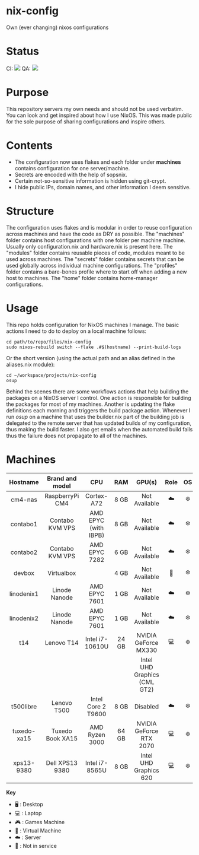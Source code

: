# nix-config
Own (ever changing) nixos configurations

# Status
CI: ![](https://github.com/dasj19/nix-config/actions/workflows/build.yml/badge.svg)
QA: ![](https://github.com/dasj19/nix-config/actions/workflows/quality-assurance.yml/badge.svg)

# Purpose
This repository servers my own needs and should not be used verbatim.
You can look and get inspired about how I use NixOS.
This was made public for the sole purpose of sharing configurations and inspire others.

# Contents
* The configuration now uses flakes and each folder under **machines** contains configuration for one server/machine.
* Secrets are encoded with the help of sopsnix.
* Certain not-so-sensitive information is hidden using git-crypt.
* I hide public IPs, domain names, and other information I deem sensitive.

# Structure
The configuration uses flakes and is modular in order
to reuse configuration across machines and have the code as DRY as possible.
The "machines" folder contains host configurations with one folder per machine machine. Usually only configuration.nix and hardware.nix is present here.
The "modules" folder contains reusable pieces of code, modules meant to be used across machines.
The "secrets" folder contains secrets that can be used globally across individual machine configurations.
The "profiles" folder contains a bare-bones profile where to start off when adding a new host to machines.
The "home" folder contains home-manager configurations.

# Usage

This repo holds configuration for NixOS machines I manage.
The basic actions I need to do to deploy on a local machine follows:

```
cd path/to/repo/files/nix-config
sudo nixos-rebuild switch --flake .#$(hostname) --print-build-logs
```
Or the short version (using the actual path and an alias defined in the aliases.nix module):
```
cd ~/workspace/projects/nix-config
osup
```
Behind the scenes there are some workflows actions that help building the packages on a NixOS server I control.
One action is responsible for building the packages for most of my machines.
Another is updating the flake definitions each morning and triggers the build package action.
Whenever I run *osup* on a machine that uses the builder.nix part of the building job is delegated
to the remote server that has updated builds of my configuration, thus making the build faster.
I also get emails when the automated build fails thus the failure does not propagate to all of the machines.

# Machines

|   Hostname  | Brand and model  |   CPU                |  RAM  |   GPU(s)                       | Role | OS  | State |
| :---------: | :--------------: | :------------------: | :---: | :----------------------------: | :--: | :-: | :---: |
| cm4-nas     | RaspberryPi CM4  | Cortex-A72           | 8  GB | Not Available                  | ☁️   | ❄️  | ✅    |
| contabo1    | Contabo KVM VPS  | AMD EPYC (with IBPB) | 8  GB | Not Available                  | ☁️   | ❄️  | ✅    |
| contabo2    | Contabo KVM VPS  | AMD EPYC 7282        | 6  GB | Not Available                  | ☁️   | ❄️  | ✅    |
| devbox      | Virtualbox       |                      | 4  GB | Not Available                  | 🐄   | ❄️  | ✅    |
| linodenix1  | Linode Nanode    | AMD EPYC 7601        | 1  GB | Not Available                  | ☁️   | ❄️  | ✅    |
| linodenix2  | Linode Nanode    | AMD EPYC 7601        | 1  GB | Not Available                  | ☁️   | ❄️  | ✅    |
| t14         | Lenovo T14       | Intel i7-10610U      | 24 GB | NVIDIA GeForce MX330           | 💻️   | ❄️  | ✅    |
|             |                  |                      |       | Intel UHD Graphics (CML GT2)   |      |     |       |
| t500libre   | Lenovo T500      | Intel Core 2 T9600   | 8  GB | Disabled                       | ☁️   | ❄️  | ✅    |
| tuxedo-xa15 | Tuxedo Book XA15 | AMD Ryzen 3000       | 64 GB | NVIDIA GeForce RTX 2070        | 💻️   | ❄️  | ✅    |
| xps13-9380  | Dell XPS13 9380  | Intel i7-8565U       | 8  GB | Intel UHD Graphics 620         | 💻️   | ❄️  | ✅    |

**Key**
- 🖥️ : Desktop
- 💻️ : Laptop
- 🎮️ : Games Machine
- 🐄 : Virtual Machine
- ☁️ : Server
- 🧟 : Not in service
